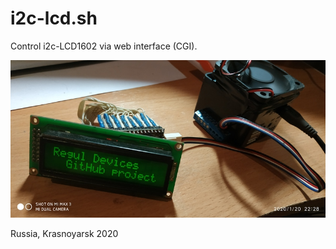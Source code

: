 # i2c-lcd.sh
Control i2c-LCD1602 via web interface (CGI).

![i2c LCD 1602 connect to OrangePI](i2clcd.jpg)


Russia, Krasnoyarsk 2020
